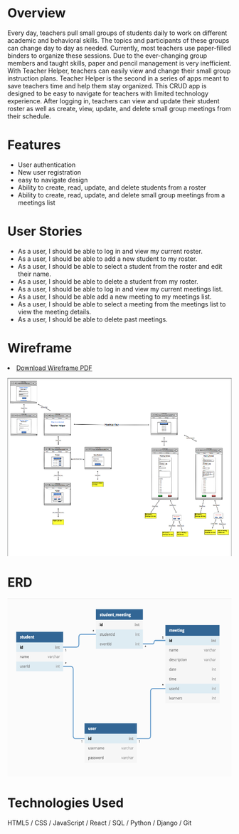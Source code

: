 <!-- <p float="left">
    <img src="./src/images/mainheadercc.png" alt="Homepage" width="800" height="200">
</p> -->

# Overview
Every day, teachers pull small groups of students daily to work on different academic and behavioral skills.  The topics and participants of these groups can change day to day as needed.  Currently, most teachers use paper-filled binders to organize these sessions. Due to the ever-changing group members and taught skills, paper and pencil management is very inefficient. With Teacher Helper, teachers can easily view and change their small group instruction plans.  Teacher Helper is the second in a series of apps meant to save teachers time and help them stay organized. This CRUD app is designed to be easy to navigate for teachers with limited technology experience.  After logging in, teachers can view and update their student roster as well as create, view, update, and delete small group meetings from their schedule.

# Features
<ul>
    <li>User authentication</li>
    <li>New user registration</li>
    <li>easy to navigate design</li>
    <li>Ability to create, read, update, and delete students from a roster</li>
    <li>Ability to create, read, update, and delete small group meetings from a meetings list</li>
</ul>

# User Stories
<ul>
    <li>As a user, I should be able to log in and view my current roster.</li>
    <li>As a user, I should be able to add a new student to my roster.</li>
    <li>As a user, I should be able to select a student from the roster and edit their name.</li>
    <li>As a user, I should be able to delete a student from my roster.</li>
    <li>As a user, I should be able to log in and view my current meetings list.</li>
    <li>As a user, I should be able add a new meeting to my meetings list.</li>
    <li>As a user, I should be able to select a meeting from the meetings list to view the meeting details.</li>
    <li>As a user, I should be able to delete past meetings.</li>
</ul>

<!-- # Images from Conference Cards

### Homepage
<p>
    <img src="./src/images/homepagecc.png" alt="Homepage" width="700" height="500">
</p>

### Roster Menu
<p>
    <img src="./src/images/rostercc.png" alt="Roster" width="700" height="500">
</p>

### View or Edit Current Student Card
<p>
    <img src="./src/images/currentstudentcc.png" alt="Current Student" width="700" height="900">
</p>

### Create New Student Card
<p>
    <img src="./src/images/newstudentcc.png" alt="New Student" width="700" height="900">
</p>

# Watch Conference Cards in Action
https://www.loom.com/share/6d03dddb31a649959c1a3174d9770de1 -->


# Wireframe
<p>
<li><a href="./src/images/thwireframe.pdf" target="_blank" >Download Wireframe PDF</a></li>
</p>
<p float="left">
    <img src="./src/images/wireframe.png" alt="Wireframe" width="800" height="400">
</p>

# ERD
<p float="left">
    <img src="./src/images/thERD.png" alt="ERD" width="800" height="400">
</p>

# Technologies Used
HTML5 / CSS / JavaScript / React / SQL / Python / Django / Git
